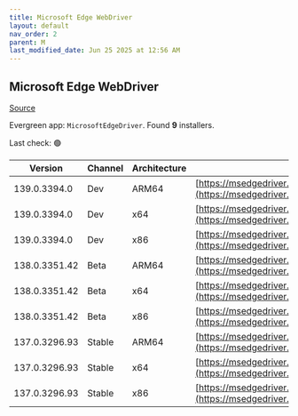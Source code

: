 ```yaml
---
title: Microsoft Edge WebDriver
layout: default
nav_order: 2
parent: M
last_modified_date: Jun 25 2025 at 12:56 AM
---
```


## Microsoft Edge WebDriver

[Source](https://www.microsoft.com/edge)

Evergreen app: `MicrosoftEdgeDriver`. Found **9** installers.

Last check: 🟢

| Version       | Channel | Architecture | URI                                                                                                                                            |
| ------------- | ------- | ------------ | ---------------------------------------------------------------------------------------------------------------------------------------------- |
| 139.0.3394.0  | Dev     | ARM64        | [https://msedgedriver.azureedge.net/139.0.3394.0/edgedriver_arm64.zip](https://msedgedriver.azureedge.net/139.0.3394.0/edgedriver_arm64.zip)   |
| 139.0.3394.0  | Dev     | x64          | [https://msedgedriver.azureedge.net/139.0.3394.0/edgedriver_win64.zip](https://msedgedriver.azureedge.net/139.0.3394.0/edgedriver_win64.zip)   |
| 139.0.3394.0  | Dev     | x86          | [https://msedgedriver.azureedge.net/139.0.3394.0/edgedriver_win32.zip](https://msedgedriver.azureedge.net/139.0.3394.0/edgedriver_win32.zip)   |
| 138.0.3351.42 | Beta    | ARM64        | [https://msedgedriver.azureedge.net/138.0.3351.42/edgedriver_arm64.zip](https://msedgedriver.azureedge.net/138.0.3351.42/edgedriver_arm64.zip) |
| 138.0.3351.42 | Beta    | x64          | [https://msedgedriver.azureedge.net/138.0.3351.42/edgedriver_win64.zip](https://msedgedriver.azureedge.net/138.0.3351.42/edgedriver_win64.zip) |
| 138.0.3351.42 | Beta    | x86          | [https://msedgedriver.azureedge.net/138.0.3351.42/edgedriver_win32.zip](https://msedgedriver.azureedge.net/138.0.3351.42/edgedriver_win32.zip) |
| 137.0.3296.93 | Stable  | ARM64        | [https://msedgedriver.azureedge.net/137.0.3296.93/edgedriver_arm64.zip](https://msedgedriver.azureedge.net/137.0.3296.93/edgedriver_arm64.zip) |
| 137.0.3296.93 | Stable  | x64          | [https://msedgedriver.azureedge.net/137.0.3296.93/edgedriver_win64.zip](https://msedgedriver.azureedge.net/137.0.3296.93/edgedriver_win64.zip) |
| 137.0.3296.93 | Stable  | x86          | [https://msedgedriver.azureedge.net/137.0.3296.93/edgedriver_win32.zip](https://msedgedriver.azureedge.net/137.0.3296.93/edgedriver_win32.zip) |

